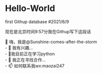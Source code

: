 # Hello-World
first Githup database
#2021/6/9 
<p>现在是北京时间9:57分我在Githup写下这段话</p>
👋 嗨，我是@Sunshine-comes-after-the-storm</br>
- 👀 我有兴趣...</br>
- 🌱我目前正在学习python</br>
- 💞️ 我正在寻找合作...</br>
- 📫 如何联系我wx:maozai247</br>
